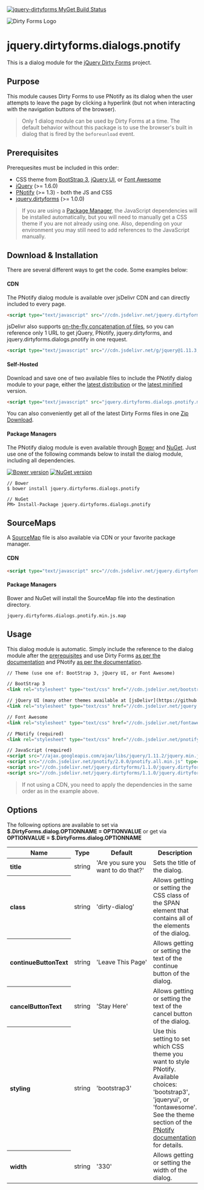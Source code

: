 [![jquery-dirtyforms MyGet Build Status](https://www.myget.org/BuildSource/Badge/jquery-dirtyforms?identifier=193d9dab-a526-484e-8062-9a960322f246)](https://www.myget.org/)

![Dirty Forms Logo](https://raw.githubusercontent.com/snikch/jquery.dirtyforms/master/branding/dirty-forms-logo.png)

# jquery.dirtyforms.dialogs.pnotify

This is a dialog module for the [jQuery Dirty Forms](https://github.com/snikch/jquery.dirtyforms) project.

## Purpose

This module causes Dirty Forms to use PNotify as its dialog when the user attempts to leave the page by clicking a hyperlink (but not when interacting with the navigation buttons of the browser).

> Only 1 dialog module can be used by Dirty Forms at a time. The default behavior without this package is to use the browser's built in dialog that is fired by the `beforeunload` event.

## Prerequisites

Prerequesites must be included in this order:

- CSS theme from [BootStrap 3](http://getbootstrap.com/), [jQuery UI](http://jqueryui.com/themeroller/), or [Font Awesome](http://fontawesome.io/)
- [jQuery](http://jquery.com) (>= 1.6.0)
- [PNotify](http://sciactive.com/pnotify/) (>= 1.3) - both the JS and CSS
- [jquery.dirtyforms](https://github.com/snikch/jquery.dirtyforms) (>= 1.0.0)

> If you are using a [Package Manager](#package-managers), the JavaScript dependencies will be installed automatically, but you will need to manually get a CSS theme if you are not already using one. Also, depending on your environment you may still need to add references to the JavaScript manually.

## Download & Installation
There are several different ways to get the code. Some examples below:

#### CDN
The PNotify dialog module is available over jsDelivr CDN and can directly included to every page.
```HTML
<script type="text/javascript" src="//cdn.jsdelivr.net/jquery.dirtyforms/1.1.0/jquery.dirtyforms.dialogs.pnotify.min.js"></script>
```

jsDelivr also supports [on-the-fly concatenation of files](https://github.com/jsdelivr/jsdelivr#load-multiple-files-with-single-http-request), so you can reference only 1 URL to get jQuery, PNotify, jquery.dirtyforms, and jquery.dirtyforms.dialogs.pnotify in one request.
```HTML
<script type="text/javascript" src="//cdn.jsdelivr.net/g/jquery@1.11.3,pnotify@2.0.0,jquery.dirtyforms@1.1.0(jquery.dirtyforms.min.js+jquery.dirtyforms.dialogs.pnotify.min.js)"></script>
```

#### Self-Hosted
Download and save one of two available files to include the PNotify dialog module to your page, either the [latest distribution](https://raw.githubusercontent.com/NightOwl888/jquery.dirtyforms.dialogs.pnotify.dist/master/jquery.dirtyforms.dialogs.pnotify.js) or the [latest minified](https://raw.githubusercontent.com/NightOwl888/jquery.dirtyforms.dialogs.pnotify.dist/master/jquery.dirtyforms.dialogs.pnotify.min.js) version.
```HTML
<script type="text/javascript" src="jquery.dirtyforms.dialogs.pnotify.min.js"></script>
```

You can also conveniently get all of the latest Dirty Forms files in one [Zip Download](https://github.com/NightOwl888/jquery.dirtyforms.dist/archive/master.zip).

#### Package Managers
The PNotify dialog module is even available through [Bower](http://bower.io) and [NuGet](https://www.nuget.org/). Just use one of the following commands below to install the dialog module, including all dependencies.

[![Bower version](https://badge.fury.io/bo/jquery.dirtyforms.dialogs.pnotify.svg)](http://bower.io/search/?q=jquery.dirtyforms.dialogs.pnotify)
[![NuGet version](https://badge.fury.io/nu/jquery.dirtyforms.dialogs.pnotify.svg)](https://www.nuget.org/packages/jquery.dirtyforms.dialogs.pnotify/)

```
// Bower
$ bower install jquery.dirtyforms.dialogs.pnotify

// NuGet
PM> Install-Package jquery.dirtyforms.dialogs.pnotify
```

## SourceMaps

A [SourceMap](https://docs.google.com/document/d/1U1RGAehQwRypUTovF1KRlpiOFze0b-_2gc6fAH0KY0k/edit?hl=en_US&pli=1&pli=1) file is also available via CDN or your favorite package manager.

#### CDN

```HTML
<script type="text/javascript" src="//cdn.jsdelivr.net/jquery.dirtyforms/1.1.0/jquery.dirtyforms.dialogs.pnotify.min.js.map"></script>
```

#### Package Managers

Bower and NuGet will install the SourceMap file into the destination directory.

```
jquery.dirtyforms.dialogs.pnotify.min.js.map
```

## Usage

This dialog module is automatic. Simply include the reference to the dialog module after the [prerequisites](#prerequisites) and use Dirty Forms [as per the documentation](https://github.com/snikch/jquery.dirtyforms#usage) and PNotify [as per the documentation](http://sciactive.com/pnotify/).

```HTML
// Theme (use one of: BootStrap 3, jQuery UI, or Font Awesome)

// BootStrap 3
<link rel="stylesheet" type="text/css" href="//cdn.jsdelivr.net/bootstrap/3.3.5/css/bootstrap.min.css" />

// jQuery UI (many other themes available at [jsDelivr](https://github.com/jsdelivr/jsdelivr/tree/master/files/jquery.ui/1.11.3/themes))
<link rel="stylesheet" type="text/css" href="//cdn.jsdelivr.net/jquery.ui/1.11.3/jquery-ui.min.css" />

// Font Awesome
<link rel="stylesheet" type="text/css" href="//cdn.jsdelivr.net/fontawesome/4.3.0/css/font-awesome.min.css" />

// PNotify (required)
<link rel="stylesheet" type="text/css" href="//cdn.jsdelivr.net/pnotify/2.0.0/pnotify.all.min.css" />

// JavaScript (required)
<script src="//ajax.googleapis.com/ajax/libs/jquery/1.11.2/jquery.min.js" type="text/javascript"></script>
<script src="//cdn.jsdelivr.net/pnotify/2.0.0/pnotify.all.min.js" type="text/javascript"></script>
<script src="//cdn.jsdelivr.net/jquery.dirtyforms/1.1.0/jquery.dirtyforms.min.js" type="text/javascript"></script>
<script src="//cdn.jsdelivr.net/jquery.dirtyforms/1.1.0/jquery.dirtyforms.dialogs.pnotify.min.js" type="text/javascript"></script>
```

> If not using a CDN, you need to apply the dependencies in the same order as in the example above.

## Options

The following options are available to set via **$.DirtyForms.dialog.OPTIONNAME = OPTIONVALUE** or get via **OPTIONVALUE = $.DirtyForms.dialog.OPTIONNAME**

<table>
	<tr>
		<th>Name</th>
		<th>Type</th>
		<th>Default</th>
		<th>Description</th>
	</tr>
	<tr>
		<th align="left">title</th>
		<td>string</td>
		<td>'Are you sure you want to do that?'</td>
		<td>Sets the title of the dialog.</td>
	</tr>
	<tr>
		<th align="left">class</th>
		<td>string</td>
		<td nowrap="nowrap">'dirty-dialog'</td>
		<td>Allows getting or setting the CSS class of the SPAN element that contains all of the elements of the dialog.</td>
	</tr>
	<tr>
		<th align="left">continueButtonText</th>
		<td>string</td>
		<td nowrap="nowrap">'Leave This Page'</td>
		<td>Allows getting or setting the text of the continue button of the dialog.</td>
	</tr>
	<tr>
		<th align="left">cancelButtonText</th>
		<td>string</td>
		<td nowrap="nowrap">'Stay Here'</td>
		<td>Allows getting or setting the text of the cancel button of the dialog.</td>
	</tr>
	<tr>
		<th align="left">styling</th>
		<td>string</td>
		<td nowrap="nowrap">'bootstrap3'</td>
		<td>Use this setting to set which CSS theme you want to style PNotify. Available choices: 'bootstrap3', 'jqueryui', or 'fontawesome'. See the theme section of the <a href="http://sciactive.com/pnotify/">PNotify documentation</a> for details.</td>
	</tr>
	<tr>
		<th align="left">width</th>
		<td>string</td>
		<td nowrap="nowrap">'330'</td>
		<td>Allows getting or setting the width of the dialog.</td>
	</tr>
</table>